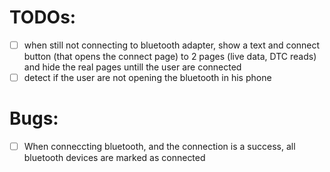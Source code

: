 # TODOs:
- [ ] when still not connecting to bluetooth adapter, show a text and connect button (that opens the connect page) to 2 pages (live data, DTC reads) and hide the real pages untill the user are connected
- [ ] detect if the user are not opening the bluetooth in his phone

# Bugs:
- [ ] When conneccting bluetooth, and the connection is a success, all bluetooth devices are marked as connected